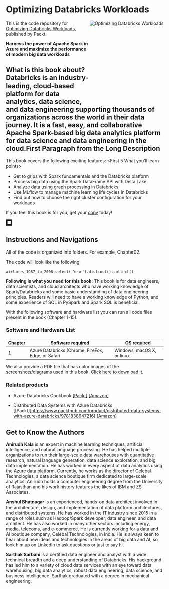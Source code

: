 # Optimizing Databricks Workloads

<a href="https://www.packtpub.com/product/optimizing-databricks-workloads/9781801819077"><img src="Cover Image URL of the Book" alt="Optimizing Databricks Workloads" height="256px" align="right"></a>

This is the code repository for [Optimizing Databricks Workloads](https://www.packtpub.com/product/optimizing-databricks-workloads/9781801819077), published by Packt.

**Harness the power of Apache Spark in Azure and maximize the performance of modern big data workloads**

## What is this book about?Databricks is an industry-leading, cloud-based platform for data analytics, data science, and data engineering supporting thousands of organizations across the world in their data journey. It is a fast, easy, and collaborative Apache Spark-based big data analytics platform for data science and data engineering in the cloud.First Paragraph from the Long Description

This book covers the following exciting features: <First 5 What you'll learn points>
* Get to grips with Spark fundamentals and the Databricks platform
* Process big data using the Spark DataFrame API with Delta Lake
* Analyze data using graph processing in Databricks
* Use MLflow to manage machine learning life cycles in Databricks
* Find out how to choose the right cluster configuration for your workloads

If you feel this book is for you, get your [copy](https://www.amazon.com/dp/1801819076) today!

<a href="https://www.packtpub.com/?utm_source=github&utm_medium=banner&utm_campaign=GitHubBanner"><img src="https://raw.githubusercontent.com/PacktPublishing/GitHub/master/GitHub.png" 
alt="https://www.packtpub.com/" border="5" /></a>


## Instructions and Navigations
All of the code is organized into folders. For example, Chapter02.

The code will look like the following:
```
airlines_1987_to_2008.select('Year').distinct().collect()
```

**Following is what you need for this book:**
This book is for data engineers, data scientists, and cloud architects who have working knowledge of Spark/Databricks and some basic understanding of data engineering principles. Readers will need to have a working knowledge of Python, and some experience of SQL in PySpark and Spark SQL is beneficial.

With the following software and hardware list you can run all code files present in the book (Chapter 1-15).

### Software and Hardware List

| Chapter  | Software required                   | OS required                        |
| -------- | ------------------------------------| -----------------------------------|
| 1        | Azure Databricks (Chrome, FireFox, Edge, or Safari                     | Windows, macOS X, or linux |


We also provide a PDF file that has color images of the screenshots/diagrams used in this book. [Click here to download it](https://static.packt-cdn.com/downloads/9781801819077_ColorImages.pdf).


### Related products <Other books you may enjoy>
* Azure Databricks Cookbook [[Packt]](https://www.packtpub.com/product/azure-databricks-cookbook/9781789809718) [[Amazon]](https://www.amazon.com/dp/1789809711)

* Distributed Data Systems with Azure Databricks [[Packt]]https://www.packtpub.com/product/distributed-data-systems-with-azure-databricks/9781838647216) [[Amazon]](https://www.amazon.com/dp/183864721X)

## Get to Know the Authors
**Anirudh Kala**
is an expert in machine learning techniques, artificial intelligence, and natural language processing. He has helped multiple organizations to run their large-scale data warehouses with quantitative research, natural language generation, data science exploration, and big data implementation. He has worked in every aspect of data analytics using the Azure data platform. Currently, he works as the director of Celebal Technologies, a data science boutique firm dedicated to large-scale analytics. Anirudh holds a computer engineering degree from the University of Rajasthan and his work history features the likes of IBM and ZS Associates.

**Anshul Bhatnagar**
is an experienced, hands-on data architect involved in the architecture, design, and implementation of data platform architectures, and distributed systems. He has worked in the IT industry since 2015 in a range of roles such as Hadoop/Spark developer, data engineer, and data architect. He has also worked in many other sectors including energy, media, telecoms, and e-commerce. He is currently working for a data and AI boutique company, Celebal Technologies, in India. He is always keen to hear about new ideas and technologies in the areas of big data and AI, so look him up on LinkedIn to ask questions or just to say hi.

**Sarthak Sarbahi**
is a certified data engineer and analyst with a wide technical breadth and a deep understanding of Databricks. His background has led him to a variety of cloud data services with an eye toward data warehousing, big data analytics, robust data engineering, data science, and business intelligence. Sarthak graduated with a degree in mechanical engineering.	


